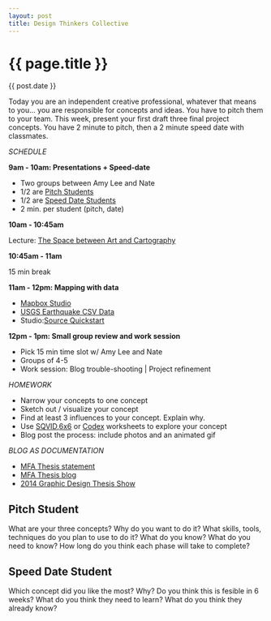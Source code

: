 ```yaml
---
layout: post
title: Design Thinkers Collective
---
```


{{ page.title }}
================
{{ post.date }}

<p class="meta">

<p>Today you are an independent creative professional, whatever that means to you... you are responsible for concepts and ideas. You have to pitch them to your team. This week, present your first draft three final project concepts.  You have 2 minute to pitch, then a 2 minute speed date with classmates.</p>

<p><i>SCHEDULE</i></p>

<p><strong>9am	- 10am: Presentations + Speed-date</strong>
<ul>
	<li>Two groups between Amy Lee and Nate</li>
	<li>1/2 are <a href="#pitch">Pitch Students</a></li>
	<li>1/2 are <a href="#date">Speed Date Students</a></li>
	<li>2 min. per student (pitch, date)</li>
</ul></p>

<p><strong>10am - 10:45am</strong></p>
<p>Lecture: <a href="{{ site.url }}/vispro14-blog/pdfs/03_LECTURE_Space-Art-and-Cartography.pdf">The Space between Art and Cartography</a></p>


<p><strong>10:45am - 11am</strong></p>
<p>15 min break</p>

<p><strong>11am - 12pm: Mapping with data</strong>
<ul>
	<li><a href="https://mapbox.s3.amazonaws.com/mapbox-studio/mapbox-studio-darwin-x64-v0.1.6.zip">Mapbox Studio</a></li>
	<li><a href="http://earthquake.usgs.gov/earthquakes/feed/v1.0/summary/2.5_month.csv">USGS Earthquake CSV Data</a></li>
	<li>Studio:<a href="https://www.mapbox.com/mapbox-studio/source-quickstart">Source Quickstart</a></li>
</ul></p>
 
<p><strong>12pm - 1pm: Small group review and work session</strong>
<ul>
	<li>Pick 15 min time slot w/ Amy Lee and Nate</li>
	<li>Groups of 4-5</li>
	<li>Work session: Blog trouble-shooting | Project refinement</li>
</ul></p>

<p><i>HOMEWORK</i></p>
<ul>
	<li>Narrow your concepts to one concept</li>
	<li>Sketch out / visualize your concept</li>
	<li>Find at least 3 influences to your concept. Explain why.</li>
	<li>Use <a href="{{ site.url }}/vispro14-blog/pdfs/BackoftheNapkin_SQVID.pdf)">SQVID</a>,<a href="{{ site.url }}/vispro14-blog/pdfs/BackoftheNapkin_6x6.pdf">6x6</a> or <a href="{{ site.url }}/vispro14-blog/pdfs/BackoftheNapkin_codex.pdf">Codex</a> worksheets to explore your concept</li>
	<li>Blog post the process: include photos and an animated gif</li>
</ul></p>

<p><i>BLOG AS DOCUMENTATION</i></p>
<ul>
  <li><a href="http://amyleewalton.com/MFA-Thesis">MFA Thesis statement</a></li>
<li><a href="http://biobubbles.tumblr.com/">MFA Thesis blog</a></li>
<li><a href="http://www.thesis2014.micadesign.org/index.html">2014 Graphic Design Thesis Show</a></li>
</ul></p>

<p>
<a name="pitch"></a><strong><h2>Pitch Student</strong></h2>
What are your three concepts? Why do you want to do it? What skills, tools, techniques do you plan to use to do it? What do you know? What do you need to know? How long do you think each phase will take to complete?</p>

<p>
<a name="date"></a><h2><strong>Speed Date Student</strong></h2>
Which concept did you like the most? Why? Do you think this is fesible in 6 weeks? What do you think they need to learn? What do you think they already know?</p>
  


